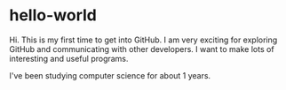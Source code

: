 # hello-world

Hi. This is my first time to get into GitHub.
I am very exciting for exploring GitHub and communicating with other developers.
I want to make lots of interesting and useful programs. 

I've been studying computer science for about 1 years.
